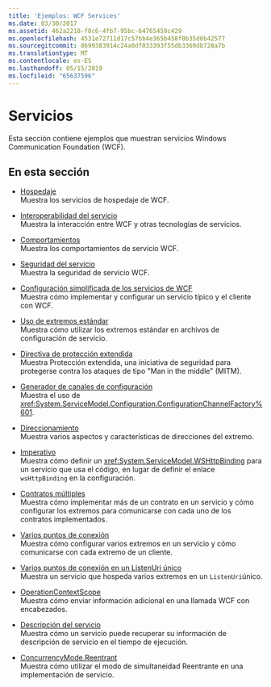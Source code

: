 ```yaml
---
title: 'Ejemplos: WCF Services'
ms.date: 03/30/2017
ms.assetid: 462a2218-f8c6-4fb7-95bc-64765459c429
ms.openlocfilehash: 4531e72711d17c57bb4e365b458f0b35d6b42577
ms.sourcegitcommit: 8699383914c24a0df033393f55db3369db728a7b
ms.translationtype: MT
ms.contentlocale: es-ES
ms.lasthandoff: 05/15/2019
ms.locfileid: "65637596"
---
```

# <a name="services"></a>Servicios

Esta sección contiene ejemplos que muestran servicios Windows Communication Foundation (WCF).

## <a name="in-this-section"></a>En esta sección

- [Hospedaje](../../../../docs/framework/wcf/feature-details/hosting.md)\
Muestra los servicios de hospedaje de WCF.

- [Interoperabilidad del servicio](service-interoperability.md)\
Muestra la interacción entre WCF y otras tecnologías de servicios.

- [Comportamientos](behaviors.md)\
Muestra los comportamientos de servicio WCF.

- [Seguridad del servicio](service-security.md)\
Muestra la seguridad de servicio WCF.

- [Configuración simplificada de los servicios de WCF](simplified-configuration-for-wcf-services.md)\
Muestra cómo implementar y configurar un servicio típico y el cliente con WCF.

- [Uso de extremos estándar](usage-of-standard-endpoints.md)\
Muestra cómo utilizar los extremos estándar en archivos de configuración de servicio.

- [Directiva de protección extendida](extended-protection-policy.md)\
Muestra Protección extendida, una iniciativa de seguridad para protegerse contra los ataques de tipo "Man in the middle" (MITM).

- [Generador de canales de configuración](configuration-channel-factory.md)\
Muestra el uso de <xref:System.ServiceModel.Configuration.ConfigurationChannelFactory%601>.

- [Direccionamiento](addressing.md)\
Muestra varios aspectos y características de direcciones del extremo.

- [Imperativo](imperative.md)\
Muestra cómo definir un <xref:System.ServiceModel.WSHttpBinding> para un servicio que usa el código, en lugar de definir el enlace `wsHttpBinding` en la configuración.

- [Contratos múltiples](multiple-contracts.md)\
Muestra cómo implementar más de un contrato en un servicio y cómo configurar los extremos para comunicarse con cada uno de los contratos implementados.

- [Varios puntos de conexión](multiple-endpoints.md)\
Muestra cómo configurar varios extremos en un servicio y cómo comunicarse con cada extremo de un cliente.

- [Varios puntos de conexión en un ListenUri único](multiple-endpoints-at-a-single-listenuri.md)\
Muestra un servicio que hospeda varios extremos en un `ListenUri`único.

- [OperationContextScope](operationcontextscope.md)\
Muestra cómo enviar información adicional en una llamada WCF con encabezados.

- [Descripción del servicio](service-description.md)\
Muestra cómo un servicio puede recuperar su información de descripción de servicio en el tiempo de ejecución.

- [ConcurrencyMode.Reentrant](concurrencymode-reentrant.md)\
Muestra cómo utilizar el modo de simultaneidad Reentrante en una implementación de servicio.
